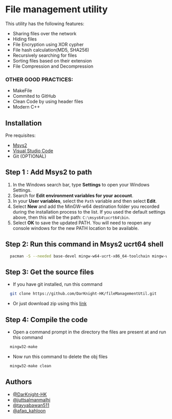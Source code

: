 
# File management utility

This utility has the following features:

- Sharing files over the network
- Hiding files
- File Encryption using XOR cypher
- File hash calculation(MD5, SHA256)
- Recursively searching for files
- Sorting files based on their extension
- File Compression and Decompression

### OTHER GOOD PRACTICES:
- MakeFile
- Commited to GitHub
- Clean Code by using header files
- Modern C++




## Installation

Pre requisites:
- [Msys2](https://www.msys2.org/)
- [Visual Studio Code](https://code.visualstudio.com/download)
- Git (OPTIONAL)
## Step 1 : Add Msys2 to path
1.  In the Windows search bar, type **Settings** to open your Windows Settings.
2.  Search for **Edit environment variables for your account**.
3.  In your **User variables**, select the `Path` variable and then select **Edit**.
4.  Select **New** and add the MinGW-w64 destination folder you recorded during the installation process to the list. If you used the default settings above, then this will be the path: `C:\msys64\ucrt64\bin`.
5.  Select **OK** to save the updated PATH. You will need to reopen any console windows for the new PATH location to be available.


## Step 2: Run this command in Msys2 ucrt64 shell
```bash
  pacman -S --needed base-devel mingw-w64-ucrt-x86_64-toolchain mingw-w64-ucrt-x86_64-7zip
```
## Step 3: Get the source files
- If you have git installed, run this command
```bash
  git clone https://github.com/DarKnight-HK/fileManagementUtil.git
```
- Or just download zip using this [link](https://github.com/DarKnight-HK/fileManagementUtil)

## Step 4: Compile the code
- Open a command prompt in the directory the files are present at and run this command
```bash
  mingw32-make
```
- Now run this command to delete the obj files
``` bash
  mingw32-make clean
```
## Authors

- [@DarKnight-HK](https://github.com/DarKnight-HK)
- [@juttsalmanmalhi](https://www.instagram.com/juttsalmanmalhi/)
- [@tayyabawan511](https://www.instagram.com/tayyabawan511/)
- [@afaq_kahloon](https://www.instagram.com/afaq_kahloon/)

